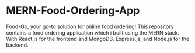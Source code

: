 # MERN-Food-Ordering-App
Food-Go, your go-to solution for online food ordering! This repository contains a food ordering application which i built using the MERN stack. With React.js for the frontend and MongoDB, Express.js, and Node.js for the backend.

